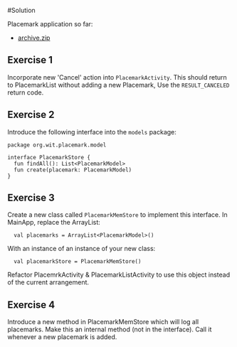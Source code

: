 #Solution

Placemark application so far:

- [archive.zip](archives/archive.zip)


## Exercise 1

Incorporate new 'Cancel' action into `PlacemarkActivity`. This should return to PlacemarkList without adding a new Placemark, Use the `RESULT_CANCELED` return code.

## Exercise 2

Introduce the following interface into the `models` package:

~~~
package org.wit.placemark.model

interface PlacemarkStore {
  fun findAll(): List<PlacemarkModel>
  fun create(placemark: PlacemarkModel)
}
~~~

## Exercise 3

Create a new class called `PlacemarkMemStore` to implement this interface. In MainApp, replace the ArrayList:

~~~
  val placemarks = ArrayList<PlacemarkModel>()
~~~

With an instance of an instance of your new class:

~~~
  val placemarkStore = PlacemarkMemStore()
~~~

Refactor PlacemrkActivity & PlacemarkListActivity to use this object instead of the current arrangement.

## Exercise 4

Introduce a new method in PlacemarkMemStore which will log all placemarks. Make this an internal method (not in the interface). Call it whenever a new placemark is added.